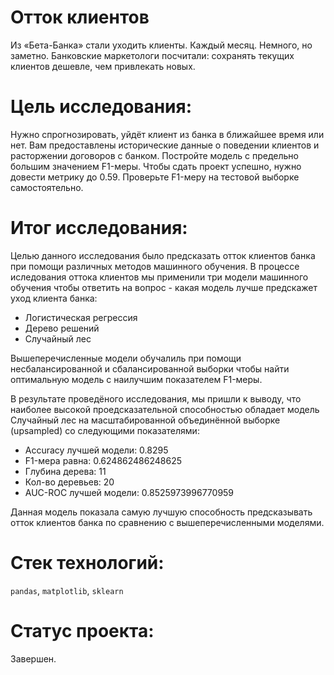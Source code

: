 # Отток клиентов
Из «Бета-Банка» стали уходить клиенты. Каждый месяц. Немного, но заметно. Банковские маркетологи посчитали: сохранять текущих клиентов дешевле, чем привлекать новых.
# Цель исследования:
Нужно спрогнозировать, уйдёт клиент из банка в ближайшее время или нет. Вам предоставлены исторические данные о поведении клиентов и расторжении договоров с банком. 
Постройте модель с предельно большим значением F1-меры. Чтобы сдать проект успешно, нужно довести метрику до 0.59. Проверьте F1-меру на тестовой выборке самостоятельно.
# Итог исследования:
Целью данного исследования было предсказать отток клиентов банка при помощи различных методов машинного обучения. В процессе иследования оттока клиентов мы применили три модели машинного обучения чтобы ответить на вопрос - какая модель лучше предскажет уход клиента банка:

- Логистическая регрессия
- Дерево решений
- Случайный лес

Вышеперечисленные модели обучалиль при помощи несбалансированной и сбалансированной выборки чтобы найти оптимальную модель с наилучшим показателем F1-меры.

В результате проведёного исследования, мы пришли к выводу, что наиболее высокой проедсказательной способностью обладает модель Случайный лес на масштабированной объединённой выборке (upsampled) со следующими показателями:

- Accuracy лучшей модели: 0.8295
- F1-мера равна: 0.624862486248625
- Глубина дерева: 11
- Кол-во деревьев: 20
- AUC-ROC лучшей модели: 0.8525973996770959

Данная модель показала самую лучшую способность предсказывать отток клиентов банка по сравнению с вышеперечисленными моделями. 
# Стек технологий:
`pandas`, `matplotlib`, `sklearn`

# Статус проекта:
Завершен.

